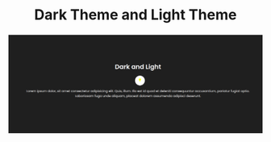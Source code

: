 <h1 align="center">
  Dark Theme and Light Theme
</h1>

<h3 align="center">
    <img alt="Main" width="560" title="#logo" src="./img/print.png">
    <br>
</h3>
